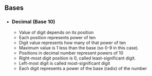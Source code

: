 ## Bases

- ### Decimal (Base 10)
	- Value of digit depends on its position
	- Each position represents power of ten
	- Digit value represents how many of that power of ten
	- Maximum value is 1 less than the base (so 0-9 in this case).
	- Positions in decimal number represent powers of 10
	- Right-most digit position is 0, called least-significant digit.
	- Left-most digit is called most-significant digit
	- Each digit represents a power of the base (radix) of the number